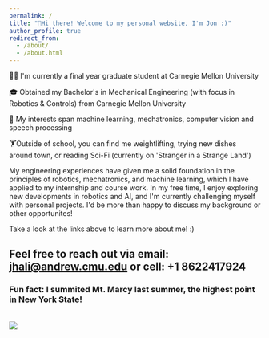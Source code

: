 ```yaml
---
permalink: /
title: "👋Hi there! Welcome to my personal website, I'm Jon :)"
author_profile: true
redirect_from: 
  - /about/
  - /about.html
---
```





👨‍💻 I'm currently a final year graduate student at Carnegie Mellon University

🎓 Obtained my Bachelor's in Mechanical Engineering (with focus in Robotics & Controls) from Carnegie Mellon University

🔬 My interests span machine learning, mechatronics, computer vision and speech processing

🏋️Outside of school, you can find me weightlifting, trying new dishes around town, or reading Sci-Fi (currently on 'Stranger in a Strange Land')


My engineering experiences have given me a solid foundation in the principles of robotics, mechatronics, and machine learning, which I have applied to my internship and course work. In my free time, I enjoy exploring new developments in robotics and AI, and I'm currently challenging myself with personal projects. I'd be more than happy to discuss my background or other opportunites!

Take a look at the links above to learn more about me! :)
## Feel free to reach out via email: jhali@andrew.cmu.edu or cell: +1 8622417924


### Fun fact: I summited Mt. Marcy last summer, the highest point in New York State! 
<br/><img src='/images/IMG_8847.png'>


